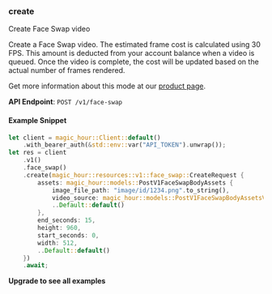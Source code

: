 
### create <a name="create"></a>
Create Face Swap video

Create a Face Swap video. The estimated frame cost is calculated using 30 FPS. This amount is deducted from your account balance when a video is queued. Once the video is complete, the cost will be updated based on the actual number of frames rendered.
  
Get more information about this mode at our [product page](/products/face-swap).
  

**API Endpoint**: `POST /v1/face-swap`

#### Example Snippet

```rust
let client = magic_hour::Client::default()
    .with_bearer_auth(&std::env::var("API_TOKEN").unwrap());
let res = client
    .v1()
    .face_swap()
    .create(magic_hour::resources::v1::face_swap::CreateRequest {
        assets: magic_hour::models::PostV1FaceSwapBodyAssets {
            image_file_path: "image/id/1234.png".to_string(),
            video_source: magic_hour::models::PostV1FaceSwapBodyAssetsVideoSourceEnum::File,
            ..Default::default()
        },
        end_seconds: 15,
        height: 960,
        start_seconds: 0,
        width: 512,
        ..Default::default()
    })
    .await;
```

**Upgrade to see all examples**
